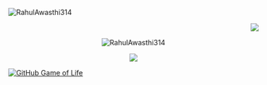 <p align="en">
<img src="https://github-readme-stats.vercel.app/api?username=RahulAwasthi314&show_icons=true&theme=dark&layout=compact" alt="RahulAwasthi314" />
</p>
<p align="right">
<img src="https://github-readme-streak-stats.herokuapp.com/?user=rahulawasthi314&theme=dark&layout=compact"  />
</p>
<p align="center">
<img src="https://github-readme-stats.vercel.app/api/top-langs/?username=RahulAwasthi314&theme=dark&layout=compact" alt="RahulAwasthi314" />
</p>
<p align="center">
<img src="https://activity-graph.herokuapp.com/graph?username=rahulawasthi314&theme=dracula">
</p>

[![GitHub Game of Life](https://github4life.herokuapp.com/rahulawasthi314.gif?z=6)](https://github4life.herokuapp.com/rahulawasthi314)
